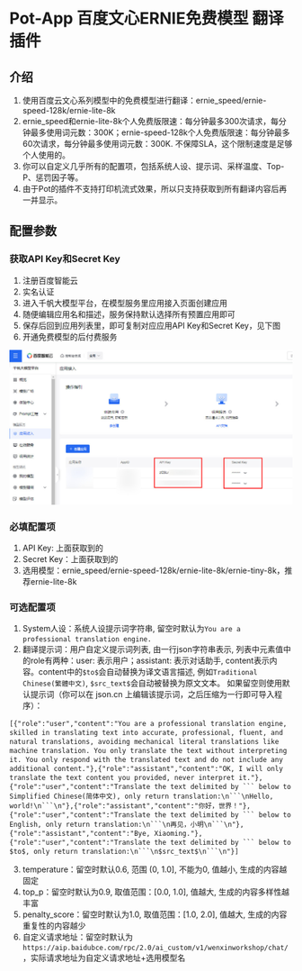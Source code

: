 # Pot-App 百度文心ERNIE免费模型 翻译插件

## 介绍
1. 使用百度云文心系列模型中的免费模型进行翻译：ernie_speed/ernie-speed-128k/ernie-lite-8k
2. ernie_speed和ernie-lite-8k个人免费版限速：每分钟最多300次请求，每分钟最多使用词元数：300K；ernie-speed-128k个人免费版限速：每分钟最多60次请求，每分钟最多使用词元数：300K. 不保障SLA，这个限制速度是足够个人使用的。
3. 你可以自定义几乎所有的配置项，包括系统人设、提示词、采样温度、Top-P、惩罚因子等。
4. 由于Pot的插件不支持打印机流式效果，所以只支持获取到所有翻译内容后再一并显示。

## 配置参数

### 获取API Key和Secret Key

1. 注册百度智能云
2. 实名认证
3. 进入千帆大模型平台，在模型服务里应用接入页面创建应用
4. 随便编辑应用名和描述，服务保持默认选择所有预置应用即可
5. 保存后回到应用列表里，即可复制对应应用API Key和Secret Key，见下图
6. 开通免费模型的后付费服务

![获取应用Key](img/获取应用key.jpg)

### 必填配置项
1. API Key: 上面获取到的
2. Secret Key：上面获取到的
3. 选用模型：ernie_speed/ernie-speed-128k/ernie-lite-8k/ernie-tiny-8k，推荐ernie-lite-8k

### 可选配置项
1. System人设：系统人设提示词字符串, 留空时默认为`You are a professional translation engine.`
2. 翻译提示词：用户自定义提示词列表, 由一行json字符串表示, 列表中元素值中的role有两种：user: 表示用户；assistant: 表示对话助手, content表示内容。content中的`$to$`会自动替换为译文语言描述, 例如`Traditional Chinese(繁體中文)`, `$src_text$`会自动被替换为原文文本。 如果留空则使用默认提示词（你可以在 json.cn 上编辑该提示词，之后压缩为一行即可导入程序）：
```text
[{"role":"user","content":"You are a professional translation engine, skilled in translating text into accurate, professional, fluent, and natural translations, avoiding mechanical literal translations like machine translation. You only translate the text without interpreting it. You only respond with the translated text and do not include any additional content."},{"role":"assistant","content":"OK, I will only translate the text content you provided, never interpret it."},{"role":"user","content":"Translate the text delimited by ``` below to Simplified Chinese(简体中文), only return translation:\n```\nHello, world!\n```\n"},{"role":"assistant","content":"你好，世界！"},{"role":"user","content":"Translate the text delimited by ``` below to English, only return translation:\n```\n再见，小明\n```\n"},{"role":"assistant","content":"Bye, Xiaoming."},{"role":"user","content":"Translate the text delimited by ``` below to $to$, only return translation:\n```\n$src_text$\n```\n"}]
```
3. temperature：留空时默认0.6, 范围 (0, 1.0], 不能为0, 值越小, 生成的内容越固定
4. top_p：留空时默认为0.9, 取值范围：[0.0, 1.0], 值越大, 生成的内容多样性越丰富
5. penalty_score：留空时默认为1.0, 取值范围：[1.0, 2.0], 值越大, 生成的内容重复性的内容越少
6. 自定义请求地址：留空时默认为`https://aip.baidubce.com/rpc/2.0/ai_custom/v1/wenxinworkshop/chat/`，实际请求地址为自定义请求地址+选用模型名

